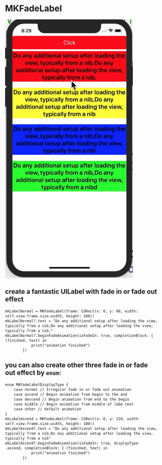 # MKFadeLabel

![img](https://github.com/minhechen/MKFadeLabel/blob/master/MKFadeLabel/ScreenShot/MKFadeLabel.gif)

## create a fantastic UILabel with fade in or fade out effect
```
mkLabelNormal = MKFadeLabel(frame: CGRect(x: 0, y: 90, width: self.view.frame.size.width, height: 100))
mkLabelNormal?.text = "Do any additional setup after loading the view, typically from a nib,Do any additional setup after loading the view, typically from a nib,"
mkLabelNormal?.beginFadeAnimation(isFadeIn: true, completionBlock: { (finished, text) in
            print("animation finished")
        })
```

## you can also create other three fade in or fade out effect by ```enum```:
```
enum MKFadeLabelDisplayType {
    case normal // Irregular fade in or fade out animation
    case ascend // Begin animation from begin to the end
    case descend // Begin animation from end to the begin
    case middle // Begin animation from middle of labe text
    case other // default animation
}
mkLabelAscend = MKFadeLabel(frame: CGRect(x: 0, y: 210, width: self.view.frame.size.width, height: 100))
mkLabelAscend?.text = "Do any additional setup after loading the view, typically from a nib,Do any additional setup after loading the view, typically from a nib"
mkLabelAscend?.beginFadeAnimation(isFadeIn: true, displayType: .ascend, completionBlock: { (finished, text) in
            print("animation finished")
        })
```

